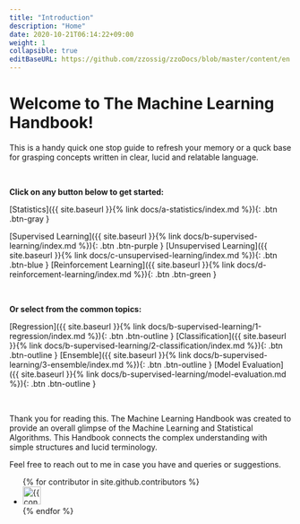 ```yaml
---
title: "Introduction"
description: "Home"
date: 2020-10-21T06:14:22+09:00
weight: 1
collapsible: true
editBaseURL: https://github.com/zzossig/zzoDocs/blob/master/content/en
---
```


# Welcome to The Machine Learning Handbook!

This is a handy quick one stop guide to refresh your memory or a quck base for grasping concepts written in clear, lucid and relatable language.

&nbsp;

**Click on any button below to get started:**

[Statistics]({{ site.baseurl }}{% link docs/a-statistics/index.md %}){: .btn .btn-gray }

[Supervised Learning]({{ site.baseurl }}{% link docs/b-supervised-learning/index.md %}){: .btn .btn-purple }
[Unsupervised Learning]({{ site.baseurl }}{% link docs/c-unsupervised-learning/index.md %}){: .btn .btn-blue }
[Reinforcement Learning]({{ site.baseurl }}{% link docs/d-reinforcement-learning/index.md %}){: .btn .btn-green }

&nbsp;
&nbsp;

**Or select from the common topics:**

[Regression]({{ site.baseurl }}{% link docs/b-supervised-learning/1-regression/index.md %}){: .btn .btn-outline }
[Classification]({{ site.baseurl }}{% link docs/b-supervised-learning/2-classification/index.md %}){: .btn .btn-outline }
[Ensemble]({{ site.baseurl }}{% link docs/b-supervised-learning/3-ensemble/index.md %}){: .btn .btn-outline }
[Model Evaluation]({{ site.baseurl }}{% link docs/b-supervised-learning/model-evaluation.md %}){: .btn .btn-outline }


&nbsp;
&nbsp;
&nbsp;

Thank you for reading this. The Machine Learning Handbook was created to provide an overall glimpse of the Machine Learning and Statistical Algorithms. This Handbook connects the complex understanding with simple structures and lucid terminology.

Feel free to reach out to me in case you have and queries or suggestions.


<ul class="list-style-none">
{% for contributor in site.github.contributors %}
  <li class="d-inline-block mr-1">
     <a href="{{ contributor.html_url }}"><img src="{{ contributor.avatar_url }}" width="32" height="32" alt="{{ contributor.login }}"/></a>
  </li>
{% endfor %}
</ul>
